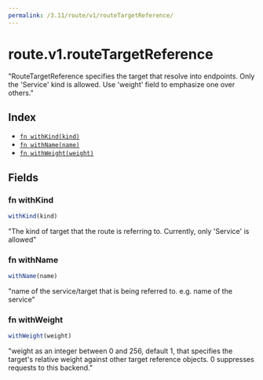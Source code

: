 ```yaml
---
permalink: /3.11/route/v1/routeTargetReference/
---
```


# route.v1.routeTargetReference

"RouteTargetReference specifies the target that resolve into endpoints. Only the 'Service' kind is allowed. Use 'weight' field to emphasize one over others."

## Index

* [`fn withKind(kind)`](#fn-withkind)
* [`fn withName(name)`](#fn-withname)
* [`fn withWeight(weight)`](#fn-withweight)

## Fields

### fn withKind

```ts
withKind(kind)
```

"The kind of target that the route is referring to. Currently, only 'Service' is allowed"

### fn withName

```ts
withName(name)
```

"name of the service/target that is being referred to. e.g. name of the service"

### fn withWeight

```ts
withWeight(weight)
```

"weight as an integer between 0 and 256, default 1, that specifies the target's relative weight against other target reference objects. 0 suppresses requests to this backend."